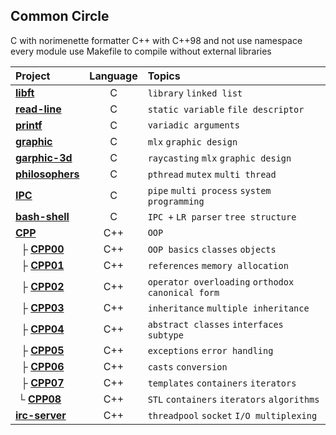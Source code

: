 ## Common Circle

C with norimenette formatter
C++ with C++98 and not use namespace
every module use Makefile to compile
without external libraries

| Project                                | Language | Topics                                           |
| :------------------------------------- | :------: | :----------------------------------------------- |
| [**libft**](./libft)                   |    C     | `library` `linked list`                          |
| [**read-line**](./read-line)       |    C     | `static variable` `file descriptor`              |
| [**printf**](./printf)              |    C     | `variadic arguments`                             |
| [**graphic**](./graphic)              |    C     | `mlx` `graphic design`                           |
| [**garphic-3d**](./graphic-3d)              |    C     | `raycasting` `mlx` `graphic design`              |
| [**philosophers**](./philosophers)     |    C     | `pthread` `mutex` `multi thread`                 |
| [**IPC**](./IPC)                     |    C     | `pipe` `multi process` `system programming`      |
| [**bash-shell**](./bash-shell)          |    C     | `IPC +` `LR parser` `tree structure`             |
| [**CPP**](./CPP)                       |    C++   | `OOP`                                            |
| &nbsp; ├ [**CPP00**](./CPP/CPP00)    |    C++   | `OOP basics` `classes` `objects`                |
| &nbsp; ├ [**CPP01**](./CPP/CPP01)    |    C++   | `references` `memory allocation`                |
| &nbsp; ├ [**CPP02**](./CPP/CPP02)    |    C++   | `operator overloading` `orthodox canonical form`|
| &nbsp; ├ [**CPP03**](./CPP/CPP03)    |    C++   | `inheritance` `multiple inheritance`            |
| &nbsp; ├ [**CPP04**](./CPP/CPP04)    |    C++   | `abstract classes` `interfaces` `subtype`       |
| &nbsp; ├ [**CPP05**](./CPP/CPP05)    |    C++   | `exceptions` `error handling`                   |
| &nbsp; ├ [**CPP06**](./CPP/CPP06)    |    C++   | `casts` `conversion`                            |
| &nbsp; ├ [**CPP07**](./CPP/CPP07)    |    C++   | `templates` `containers` `iterators`            |
| &nbsp;└ [**CPP08**](./CPP/CPP08)          |    C++   | `STL` `containers` `iterators` `algorithms`     |
| [**irc-server**](./irc-server)                 |    C++   | `threadpool` `socket` `I/O multiplexing`        |

